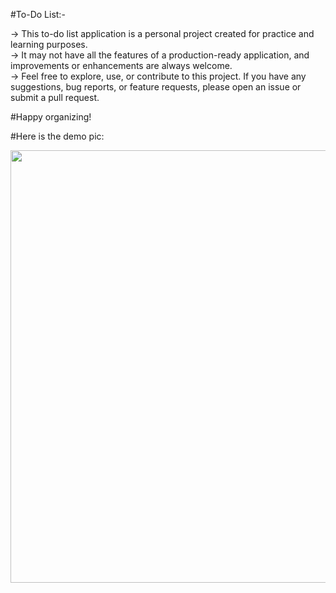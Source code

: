 #To-Do List:-

-> This to-do list application is a personal project created for practice and learning purposes.<br>
-> It may not have all the features of a production-ready application, and improvements or enhancements are always welcome.<br>
-> Feel free to explore, use, or contribute to this project. If you have any suggestions, bug reports, or feature requests, 
  please open an issue or submit a pull request.<br>

#Happy organizing!

#Here is the demo pic:


<p align="right">
  <img width="692" alt="To-do" src="https://github.com/manjunath-dalavaye/todo_list/assets/111382056/955f1acf-93a9-4af6-80f5-8458c215bcd0">
</p>

